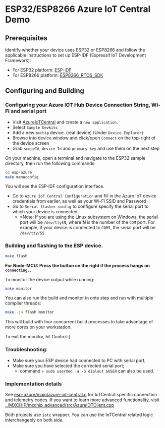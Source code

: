 # ESP32/ESP8266 Azure IoT Central Demo

## Prerequisites

Identify whether your device uses ESP32 or ESP8266 and follow the applicable instructions to set up ESP-IDF (Espressif IoT Development Framework):

  - For ESP32 platform: [ESP-IDF](https://github.com/espressif/esp-idf)
  - For ESP8266 platform: [ESP8266_RTOS_SDK](https://github.com/espressif/ESP8266_RTOS_SDK)

## Configuring and Building

### Configuring your Azure IOT Hub Device Connection String, Wi-Fi and serial port

- Visit [AzureIoTCentral](https://apps.azureiotcentral.com) and create a `new application`.
- Select `Sample Devkits`
- Add a new `mxchip` device. (real device) (Under `Device Explorer`)
- Browse into device window and click/open `Connect` on the top-right of the device screen
- Grab `scopeId`, `device Id` and `primary key` and use them on the next step

On your machine, open a terminal and navigate to the ESP32 sample directory, then run the following commands:

``` bash
cd esp-azure
make menuconfig
```

You will see the ESP-IDF configuration interface.

- Go to `Azure IoT Central Configuration` and fill in the Azure IoT device credentials from earlier, as well as your Wi-Fi SSID and Password
- Go to `Serial flasher config` to configure specify the serial port to which your device is connected
  - *Note: If you are using the Linux subsystem on Windows, the serial port will be `/dev/ttySN`, where **N** is the number of the `COM` port. For example, if your device is connected to `COM5`, the serial port will be `/dev/tty/S5`.

### Building and flashing to the ESP device.

``` bash
make flash
```

**For Node-MCU: Press the button on the right if the process hangs on `connecting..`**

To monitor the device output while running:

``` bash
make monitor
```

You can also run the build and monitor in onte step and run with multiple compiler threads:

``` bash
make -j4 flash monitor
```

This will build with four concurrent build processes to take advantage of more cores on your workstation.

To exit the monitor, hit Control-]

### Troubleshooting:

- Make sure your ESP device had connected to PC with serial port;
- Make sure you have selected the corrected serial port;
  - command `> sudo usermod -a -G dialout $USER` can also be used.

### Implementation details

See [esp-azure/main/azure-iot-central.c](./esp-azure/main/azure-iot-central.c) for IoTCentral specific connection and telemetry codes.
If you want to learn more advanced functionality, visit [../MXCHIP/mxchip_advanced/src/AzureIOTClient.cpp](../MXCHIP/mxchip_advanced/src/AzureIOTClient.cpp)

Both projects use `iotc` wrapper. You can use the IoTCentral related logic interchangebly on both side.
